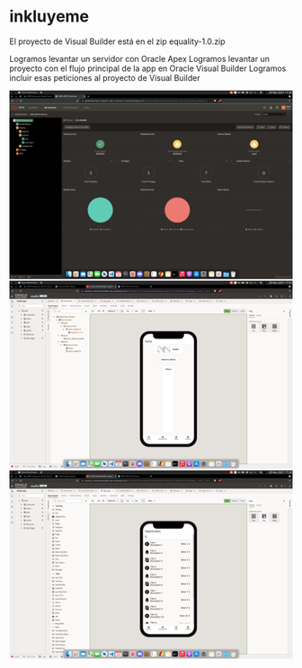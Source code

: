 # inkluyeme

El proyecto de Visual Builder está en el zip equality-1.0.zip


Logramos levantar un servidor con Oracle Apex
Logramos levantar un proyecto con el flujo principal de la app en Oracle Visual Builder
Logramos incluir esas peticiones al proyecto de Visual Builder

![Roller](roller.png)
![App](app.png)
![App2](app2.png)
